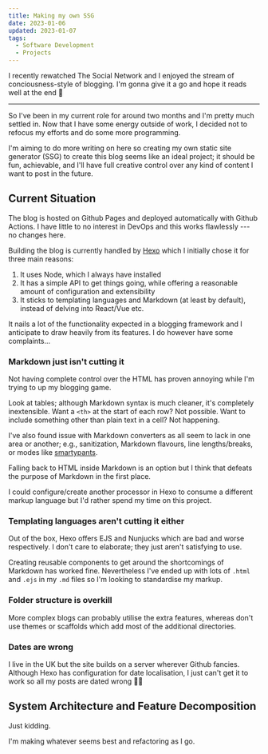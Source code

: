 ```yaml
---
title: Making my own SSG
date: 2023-01-06
updated: 2023-01-07
tags:
  - Software Development
  - Projects
---
```


I recently rewatched The Social Network and I enjoyed the stream of
conciousness-style of blogging. I'm gonna give it a go and hope it reads well at
the end 🤞

<!-- TODO add spoilers component -->
<!-- There won't any crude comparison websites for this project through. -->

---

So I've been in my current role for around two months and I'm pretty much
settled in. Now that I have some energy outside of work, I decided not to
refocus my efforts and do some more programming.

I'm aiming to do more writing on here so creating my own static site generator
(SSG) to create this blog seems like an ideal project; it should be fun,
achievable, and I'll have full creative control over any kind of content I want
to post in the future.

## Current Situation

The blog is hosted on Github Pages and deployed automatically with Github
Actions. I have little to no interest in DevOps and this works flawlessly --- no
changes here.

Building the blog is currently handled by [Hexo](https://github.com/hexojs/hexo)
which I initially chose it for three main reasons:

1. It uses Node, which I always have installed
2. It has a simple API to get things going, while offering a reasonable amount
   of configuration and extensibility
3. It sticks to templating languages and Markdown (at least by default), instead
   of delving into React/Vue etc.

It nails a lot of the functionality expected in a blogging framework and I
anticipate to draw heavily from its features. I do however have some
complaints...

### Markdown just isn't cutting it

Not having complete control over the HTML has proven annoying while I'm trying
to up my blogging game.

Look at tables; although Markdown syntax is much cleaner, it's completely
inextensible. Want a `<th>` at the start of each row? Not possible. Want to
include something other than plain text in a cell? Not happening.

I've also found issue with Markdown converters as all seem to lack in one area
or another; e.g., sanitization, Markdown flavours, line lengths/breaks, or modes
like
[smartypants](https://github.com/xoofx/markdig/blob/master/src/Markdig.Tests/Specs/SmartyPantsSpecs.md).

Falling back to HTML inside Markdown is an option but I think that defeats the
purpose of Markdown in the first place.

I could configure/create another processor in Hexo to consume a different markup
language but I'd rather spend my time on this project.

### Templating languages aren't cutting it either

Out of the box, Hexo offers EJS and Nunjucks which are bad and worse
respectively. I don't care to elaborate; they just aren't satisfying to use.

Creating reusable components to get around the shortcomings of Markdown has
worked fine. Nevertheless I've ended up with lots of `.html` and `.ejs` in my
`.md` files so I'm looking to standardise my markup.

### Folder structure is overkill

More complex blogs can probably utilise the extra features, whereas don't use
themes or scaffolds which add most of the additional directories.

### Dates are wrong

I live in the UK but the site builds on a server wherever Github fancies.
Although Hexo has configuration for date localisation, I just can't get it to
work so all my posts are dated wrong 🤷‍♂️

## System Architecture and Feature Decomposition

Just kidding.

I'm making whatever seems best and refactoring as I go.
